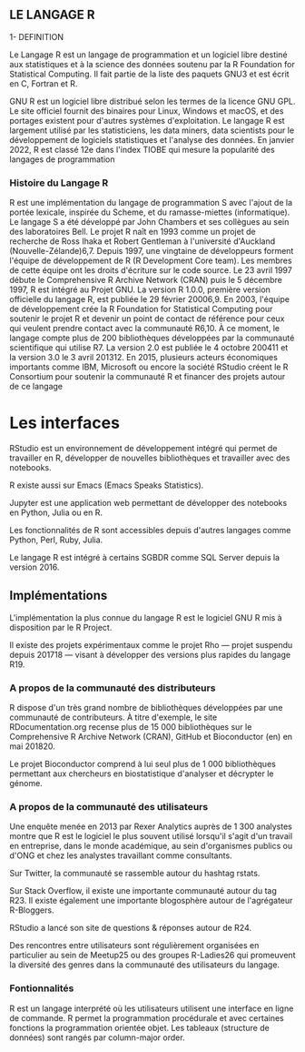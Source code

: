 ## LE LANGAGE R

1- DEFINITION

Le Langage R est un langage de programmation et un logiciel libre destiné aux statistiques et à la science des données soutenu par la R Foundation for Statistical Computing. Il fait partie de la liste des paquets GNU3 et est écrit en C, Fortran et R.

GNU R est un logiciel libre distribué selon les termes de la licence GNU GPL. Le site officiel fournit des binaires pour Linux, Windows et macOS, et des portages existent pour d'autres systèmes d'exploitation. Le langage R est largement utilisé par les statisticiens, les data miners, data scientists pour le développement de logiciels statistiques et l'analyse des données. En janvier 2022, R est classé 12e dans l'index TIOBE qui mesure la popularité des langages de programmation

### Histoire du Langage R

R est une implémentation du langage de programmation S avec l'ajout de la portée lexicale, inspirée du Scheme, et du ramasse-miettes (informatique). Le langage S a été développé par John Chambers et ses collègues au sein des laboratoires Bell. Le projet R naît en 1993 comme un projet de recherche de Ross Ihaka et Robert Gentleman à l'université d'Auckland (Nouvelle-Zélande)6,7. Depuis 1997, une vingtaine de développeurs forment l'équipe de développement de R (R Development Core team). 
Les membres de cette équipe ont les droits d'écriture sur le code source. 
Le 23 avril 1997 débute le Comprehensive R Archive Network (CRAN) puis le 5 décembre 1997, R est intégré au Projet GNU. La version R 1.0.0, première version officielle du langage R, est publiée le 29 février 20006,9. En 2003, l'équipe de développement crée la R Foundation for Statistical Computing pour soutenir le projet R et devenir un point de contact de référence pour ceux qui veulent prendre contact avec la communauté R6,10. À ce moment, le langage compte plus de 200 bibliothèques développées par la communauté scientifique qui utilise R7. La version 2.0 est publiée le 4 octobre 200411 et la version 3.0 le 3 avril 201312. En 2015, plusieurs acteurs économiques importants comme IBM, Microsoft ou encore la société RStudio créent le R Consortium pour soutenir la communauté R et financer des projets autour de ce langage

# Les interfaces
RStudio est un environnement de développement intégré qui permet de travailler en R, développer de nouvelles bibliothèques et travailler avec des notebooks.

R existe aussi sur Emacs (Emacs Speaks Statistics).

Jupyter est une application web permettant de développer des notebooks en Python, Julia ou en R.

Les fonctionnalités de R sont accessibles depuis d'autres langages comme Python, Perl, Ruby, Julia.

Le langage R est intégré à certains SGBDR comme SQL Server depuis la version 2016.
## Implémentations
L'implémentation la plus connue du langage R est le logiciel GNU R mis à disposition par le R Project.

Il existe des projets expérimentaux comme le projet Rho — projet suspendu depuis 201718 — visant à développer des versions plus rapides du langage R19.

### A propos de la communauté des distributeurs

R dispose d'un très grand nombre de bibliothèques développées par une communauté de contributeurs. À titre d'exemple, le site RDocumentation.org recense plus de 15 000 bibliothèques sur le Comprehensive R Archive Network (CRAN), GitHub et Bioconductor (en) en mai 201820.

Le projet Bioconductor comprend à lui seul plus de 1 000 bibliothèques permettant aux chercheurs en biostatistique d'analyser et décrypter le génome.

### A propos de la communauté des utilisateurs

Une enquête menée en 2013 par Rexer Analytics auprès de 1 300 analystes montre que R est le logiciel le plus souvent utilisé lorsqu'il s'agit d'un travail en entreprise, dans le monde académique, au sein d'organismes publics ou d'ONG et chez les analystes travaillant comme consultants.

Sur Twitter, la communauté se rassemble autour du hashtag rstats.

Sur Stack Overflow, il existe une importante communauté autour du tag R23. Il existe également une importante blogosphère autour de l'agrégateur R-Bloggers.

RStudio a lancé son site de questions & réponses autour de R24.

Des rencontres entre utilisateurs sont régulièrement organisées en particulier au sein de Meetup25 ou des groupes R-Ladies26 qui promeuvent la diversité des genres dans la communauté des utilisateurs du langage.

### Fontionnalités
R est un langage interprété où les utilisateurs utilisent une interface en ligne de commande. R permet la programmation procédurale et avec certaines fonctions la programmation orientée objet. Les tableaux (structure de données) sont rangés par column-major order.


